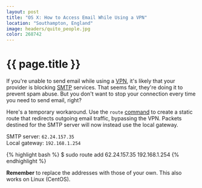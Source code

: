 ```yaml
---
layout: post
title: "OS X: How to Access Email While Using a VPN"
location: "Southampton, England"
image: headers/quito_people.jpg
color: 268742
---
```


{{ page.title }}
================

If you're unable to send email while using a [VPN][], it's likely that your provider is blocking [SMTP][] services. That seems fair, they're doing it to prevent spam abuse. But you don't want to stop your connection every time you need to send email, right?

[VPN]: http://en.wikipedia.org/wiki/Virtual_private_network "You've more likely entered your password incorrectly ;-)"
[SMTP]: http://en.wikipedia.org/wiki/Simple_Mail_Transfer_Protocol

Here's a temporary workaround. Use the `route` [command][] to create a static route that redirects outgoing email traffic, bypassing the VPN. Packets destined for the SMTP server will now instead use the local gateway.

[command]: https://developer.apple.com/library/mac/documentation/Darwin/Reference/Manpages/man8/route.8.html

SMTP server: `62.24.157.35`  
Local gateway: `192.168.1.254`
  
{% highlight bash %}
$ sudo route add 62.24.157.35 192.168.1.254
{% endhighlight %}

**Remember** to replace the addresses with those of your own. This also works on Linux (CentOS).
